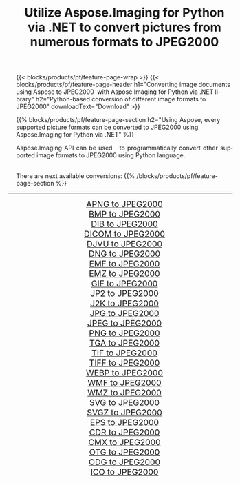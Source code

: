 ﻿---
title: Utilize Aspose.Imaging for Python via .NET to convert pictures from numerous formats to JPEG2000 
weight: 3920
url: /python-net/conversion/to/jpeg2000/ 
lang: en
langdirlevel: 2
locales: zh-hans,ja,it,ru,de,es,fr,nl,id,lt,pl,pt,vi,tr,ko,zh-hant,ar,hi,th,sv,cs,uk,he
description: You can use Aspose.Imaging for Python via .NET library to convert from a variety of formats to JPEG2000
---

{{< blocks/products/pf/feature-page-wrap >}}
{{< blocks/products/pf/feature-page-header h1="Converting image documents using Aspose to JPEG2000  with Aspose.Imaging for Python via .NET library" h2="Python-based conversion of different image formats to JPEG2000" downloadText="Download" >}}


{{% blocks/products/pf/feature-page-section  h2="Using Aspose, every supported picture formats can be converted to JPEG2000 using Aspose.Imaging for Python via .NET" %}}
<p align=justify>Aspose.Imaging API can be used   to programmatically convert other supported image formats to JPEG2000 using Python language.</p>
<br/>
There are next available conversions:
{{% /blocks/products/pf/feature-page-section %}}
<div class="container-fluid productfamilypage bg-gray">
    <div class="convertypes bg-gray agp-content section">
        <div class="container">
		<hr style="margin-left:-20px;"/>
		<div class="row other-converters" style="gap: 10px;font-size: 19px;text-align:center;">
		    <div class='col-md-2 other-converter remove-lp remove-rp'><a href="/imaging/python-net/conversion/apng-to-jpeg2000/" style="padding:15px;">APNG to JPEG2000</a></div>
<div class='col-md-2 other-converter remove-lp remove-rp'><a href="/imaging/python-net/conversion/bmp-to-jpeg2000/" style="padding:15px;">BMP to JPEG2000</a></div>
<div class='col-md-2 other-converter remove-lp remove-rp'><a href="/imaging/python-net/conversion/dib-to-jpeg2000/" style="padding:15px;">DIB to JPEG2000</a></div>
<div class='col-md-2 other-converter remove-lp remove-rp'><a href="/imaging/python-net/conversion/dicom-to-jpeg2000/" style="padding:15px;">DICOM to JPEG2000</a></div>
<div class='col-md-2 other-converter remove-lp remove-rp'><a href="/imaging/python-net/conversion/djvu-to-jpeg2000/" style="padding:15px;">DJVU to JPEG2000</a></div>
<div class='col-md-2 other-converter remove-lp remove-rp'><a href="/imaging/python-net/conversion/dng-to-jpeg2000/" style="padding:15px;">DNG to JPEG2000</a></div>
<div class='col-md-2 other-converter remove-lp remove-rp'><a href="/imaging/python-net/conversion/emf-to-jpeg2000/" style="padding:15px;">EMF to JPEG2000</a></div>
<div class='col-md-2 other-converter remove-lp remove-rp'><a href="/imaging/python-net/conversion/emz-to-jpeg2000/" style="padding:15px;">EMZ to JPEG2000</a></div>
<div class='col-md-2 other-converter remove-lp remove-rp'><a href="/imaging/python-net/conversion/gif-to-jpeg2000/" style="padding:15px;">GIF to JPEG2000</a></div>
<div class='col-md-2 other-converter remove-lp remove-rp'><a href="/imaging/python-net/conversion/jp2-to-jpeg2000/" style="padding:15px;">JP2 to JPEG2000</a></div>
<div class='col-md-2 other-converter remove-lp remove-rp'><a href="/imaging/python-net/conversion/j2k-to-jpeg2000/" style="padding:15px;">J2K to JPEG2000</a></div>
<div class='col-md-2 other-converter remove-lp remove-rp'><a href="/imaging/python-net/conversion/jpg-to-jpeg2000/" style="padding:15px;">JPG to JPEG2000</a></div>
<div class='col-md-2 other-converter remove-lp remove-rp'><a href="/imaging/python-net/conversion/jpeg-to-jpeg2000/" style="padding:15px;">JPEG to JPEG2000</a></div>
<div class='col-md-2 other-converter remove-lp remove-rp'><a href="/imaging/python-net/conversion/png-to-jpeg2000/" style="padding:15px;">PNG to JPEG2000</a></div>
<div class='col-md-2 other-converter remove-lp remove-rp'><a href="/imaging/python-net/conversion/tga-to-jpeg2000/" style="padding:15px;">TGA to JPEG2000</a></div>
<div class='col-md-2 other-converter remove-lp remove-rp'><a href="/imaging/python-net/conversion/tif-to-jpeg2000/" style="padding:15px;">TIF to JPEG2000</a></div>
<div class='col-md-2 other-converter remove-lp remove-rp'><a href="/imaging/python-net/conversion/tiff-to-jpeg2000/" style="padding:15px;">TIFF to JPEG2000</a></div>
<div class='col-md-2 other-converter remove-lp remove-rp'><a href="/imaging/python-net/conversion/webp-to-jpeg2000/" style="padding:15px;">WEBP to JPEG2000</a></div>
<div class='col-md-2 other-converter remove-lp remove-rp'><a href="/imaging/python-net/conversion/wmf-to-jpeg2000/" style="padding:15px;">WMF to JPEG2000</a></div>
<div class='col-md-2 other-converter remove-lp remove-rp'><a href="/imaging/python-net/conversion/wmz-to-jpeg2000/" style="padding:15px;">WMZ to JPEG2000</a></div>
<div class='col-md-2 other-converter remove-lp remove-rp'><a href="/imaging/python-net/conversion/svg-to-jpeg2000/" style="padding:15px;">SVG to JPEG2000</a></div>
<div class='col-md-2 other-converter remove-lp remove-rp'><a href="/imaging/python-net/conversion/svgz-to-jpeg2000/" style="padding:15px;">SVGZ to JPEG2000</a></div>
<div class='col-md-2 other-converter remove-lp remove-rp'><a href="/imaging/python-net/conversion/eps-to-jpeg2000/" style="padding:15px;">EPS to JPEG2000</a></div>
<div class='col-md-2 other-converter remove-lp remove-rp'><a href="/imaging/python-net/conversion/cdr-to-jpeg2000/" style="padding:15px;">CDR to JPEG2000</a></div>
<div class='col-md-2 other-converter remove-lp remove-rp'><a href="/imaging/python-net/conversion/cmx-to-jpeg2000/" style="padding:15px;">CMX to JPEG2000</a></div>
<div class='col-md-2 other-converter remove-lp remove-rp'><a href="/imaging/python-net/conversion/otg-to-jpeg2000/" style="padding:15px;">OTG to JPEG2000</a></div>
<div class='col-md-2 other-converter remove-lp remove-rp'><a href="/imaging/python-net/conversion/odg-to-jpeg2000/" style="padding:15px;">ODG to JPEG2000</a></div>
<div class='col-md-2 other-converter remove-lp remove-rp'><a href="/imaging/python-net/conversion/ico-to-jpeg2000/" style="padding:15px;">ICO to JPEG2000</a></div>
                </div>
        </div>
    </div>
</div>
<br/>


